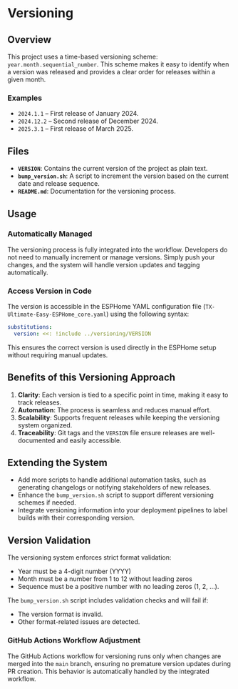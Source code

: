 # Versioning

## Overview
This project uses a time-based versioning scheme: `year.month.sequential_number`.
This scheme makes it easy to identify when a version was released and provides a clear order for releases within a given month.

### Examples
- `2024.1.1` – First release of January 2024.
- `2024.12.2` – Second release of December 2024.
- `2025.3.1` – First release of March 2025.

## Files
- **`VERSION`**: Contains the current version of the project as plain text.
- **`bump_version.sh`**: A script to increment the version based on the current date and release sequence.
- **`README.md`**: Documentation for the versioning process.

## Usage

### Automatically Managed
The versioning process is fully integrated into the workflow. Developers do not need to manually increment or manage versions.
Simply push your changes, and the system will handle version updates and tagging automatically.

### Access Version in Code
The version is accessible in the ESPHome YAML configuration file (`TX-Ultimate-Easy-ESPHome_core.yaml`) using the following syntax:

```yaml
substitutions:
  version: <<: !include ../versioning/VERSION
```

This ensures the correct version is used directly in the ESPHome setup without requiring manual updates.

## Benefits of this Versioning Approach
1. **Clarity**: Each version is tied to a specific point in time, making it easy to track releases.
2. **Automation**: The process is seamless and reduces manual effort.
3. **Scalability**: Supports frequent releases while keeping the versioning system organized.
4. **Traceability**: Git tags and the `VERSION` file ensure releases are well-documented and easily accessible.

## Extending the System
- Add more scripts to handle additional automation tasks, such as generating changelogs or notifying stakeholders of new releases.
- Enhance the `bump_version.sh` script to support different versioning schemes if needed.
- Integrate versioning information into your deployment pipelines to label builds with their corresponding version.

## Version Validation

The versioning system enforces strict format validation:
- Year must be a 4-digit number (YYYY)
- Month must be a number from 1 to 12 without leading zeros
- Sequence must be a positive number with no leading zeros (1, 2, ...).

The `bump_version.sh` script includes validation checks and will fail if:
- The version format is invalid.
- Other format-related issues are detected.

### GitHub Actions Workflow Adjustment
The GitHub Actions workflow for versioning runs only when changes are merged into the `main` branch, ensuring no premature version updates during PR creation.
This behavior is automatically handled by the integrated workflow.
